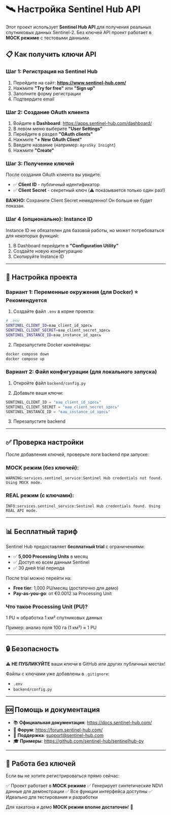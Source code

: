 # 🛰️ Настройка Sentinel Hub API

Этот проект использует **Sentinel Hub API** для получения реальных спутниковых данных Sentinel-2. Без ключей API проект работает в **MOCK режиме** с тестовыми данными.

## 📋 Как получить ключи API

### Шаг 1: Регистрация на Sentinel Hub

1. Перейдите на сайт: **https://www.sentinel-hub.com/**
2. Нажмите **"Try for free"** или **"Sign up"**
3. Заполните форму регистрации
4. Подтвердите email

### Шаг 2: Создание OAuth клиента

1. Войдите в **Dashboard**: https://apps.sentinel-hub.com/dashboard/
2. В левом меню выберите **"User Settings"**
3. Перейдите в раздел **"OAuth clients"**
4. Нажмите **"+ New OAuth Client"**
5. Введите название (например: `AgroSky Insight`)
6. Нажмите **"Create"**

### Шаг 3: Получение ключей

После создания OAuth клиента вы увидите:

- ✅ **Client ID** - публичный идентификатор
- ✅ **Client Secret** - секретный ключ (⚠️ показывается только один раз!)

**ВАЖНО:** Сохраните Client Secret немедленно! Он больше не будет показан.

### Шаг 4 (опционально): Instance ID

Instance ID не обязателен для базовой работы, но может потребоваться для некоторых функций:

1. В Dashboard перейдите в **"Configuration Utility"**
2. Создайте новую конфигурацию
3. Скопируйте Instance ID

---

## 🔧 Настройка проекта

### Вариант 1: Переменные окружения (для Docker) ⭐ Рекомендуется

1. Создайте файл `.env` в корне проекта:

```bash
# .env
SENTINEL_CLIENT_ID=ваш_client_id_здесь
SENTINEL_CLIENT_SECRET=ваш_client_secret_здесь
SENTINEL_INSTANCE_ID=ваш_instance_id_здесь
```

2. Перезапустите Docker контейнеры:

```bash
docker compose down
docker compose up
```

### Вариант 2: Файл конфигурации (для локального запуска)

1. Откройте файл `backend/config.py`

2. Добавьте ваши ключи:

```python
SENTINEL_CLIENT_ID = "ваш_client_id_здесь"
SENTINEL_CLIENT_SECRET = "ваш_client_secret_здесь"
SENTINEL_INSTANCE_ID = "ваш_instance_id_здесь"
```

3. Перезапустите backend

---

## ✅ Проверка настройки

После добавления ключей, проверьте логи backend при запуске:

### MOCK режим (без ключей):
```
WARNING:services.sentinel_service:Sentinel Hub credentials not found. Using MOCK mode.
```

### REAL режим (с ключами):
```
INFO:services.sentinel_service:Sentinel Hub credentials found. Using REAL API mode.
```

---

## 📊 Бесплатный тариф

Sentinel Hub предоставляет **бесплатный trial** с ограничениями:

- ✅ **5,000 Processing Units** в месяц
- ✅ Доступ ко всем данным Sentinel
- ✅ 30 дней trial периода

После trial можно перейти на:
- **Free tier**: 1,000 PU/месяц (достаточно для демо)
- **Pay-as-you-go**: от €0.0012 за Processing Unit

### Что такое Processing Unit (PU)?

1 PU ≈ обработка 1 км² спутниковых данных

Пример: анализ поля 100 га (1 км²) ≈ 1 PU

---

## 🔒 Безопасность

⚠️ **НЕ ПУБЛИКУЙТЕ** ваши ключи в GitHub или других публичных местах!

Файлы с ключами уже добавлены в `.gitignore`:
- `.env`
- `backend/config.py`

---

## 🆘 Помощь и документация

- 📚 **Официальная документация**: https://docs.sentinel-hub.com/
- 💬 **Форум**: https://forum.sentinel-hub.com/
- 📧 **Поддержка**: support@sentinel-hub.com
- 🎓 **Примеры**: https://github.com/sentinel-hub/sentinelhub-py

---

## 🧪 Работа без ключей

Если вы не хотите регистрироваться прямо сейчас:

✅ Проект работает в **MOCK режиме**
✅ Генерирует синтетические NDVI данные для демонстрации
✅ Все функции интерфейса доступны
✅ Идеально для тестирования и разработки

Для хакатона и демо **MOCK режим вполне достаточен**! 🎯

